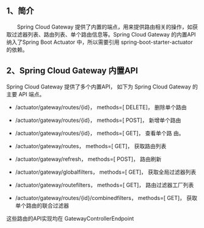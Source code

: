 ## 1、简介
&emsp;&emsp;Spring Cloud Gateway 提供了内置的端点，用来提供路由相关的操作，如获取过滤器列表、路由列表、单个路由信息等。Spring Cloud Gateway 的内置API纳入了Spring Boot Actuator 中，所以需要引用 spring-boot-starter-actuator 的依赖。

## 2、Spring Cloud Gateway 内置API
Spring Cloud Gateway 提供了多个内置API， 如下为 Spring Cloud Gateway 的主要 API 端点。

- /actuator/gateway/routes/{id}， methods=[ DELETE]， 删除单个路由

- /actuator/gateway/routes/{id}， methods=[ POST]， 新增单个路由

- /actuator/gateway/routes/{id}， methods=[ GET]， 查看单个路 由。

- /actuator/gateway/routes， methods=[ GET]， 获取路由列表

- /actuator/gateway/refresh， methods=[ POST]， 路由刷新

- /actuator/gateway/globalfilters， methods=[ GET]， 获取全局过滤器列表

- /actuator/gateway/routefilters， methods=[ GET]， 路由过滤器工厂列表

- /actuator/gateway/routes/{id}/combinedfilters， methods=[ GET]， 获取 单个路由的联合过滤器

这些路由的API实现均在 GatewayControllerEndpoint